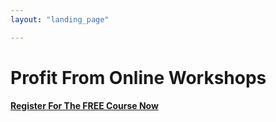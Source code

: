 ```yaml
---
layout: "landing_page"

---
```


  <script type="text/javascript">
      window.location='/ff/masterminds/';
    </script>

# Profit From Online Workshops   

<b>
<a href="https://inspiringlifedesign.com/ff/masterminds/">Register For The FREE Course Now</a>
</b>


